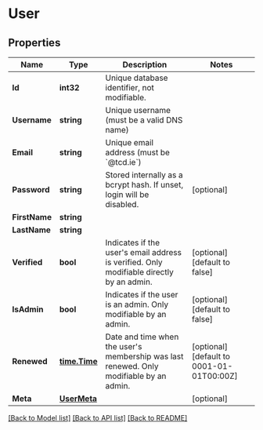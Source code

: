 # User

## Properties

Name | Type | Description | Notes
------------ | ------------- | ------------- | -------------
**Id** | **int32** | Unique database identifier, not modifiable. | 
**Username** | **string** | Unique username (must be a valid DNS name) | 
**Email** | **string** | Unique email address (must be &#x60;@tcd.ie&#x60;) | 
**Password** | **string** | Stored internally as a bcrypt hash. If unset, login will be disabled.  | [optional] 
**FirstName** | **string** |  | 
**LastName** | **string** |  | 
**Verified** | **bool** | Indicates if the user&#39;s email address is verified. Only modifiable directly by an admin. | [optional] [default to false]
**IsAdmin** | **bool** | Indicates if the user is an admin. Only modifiable by an admin. | [optional] [default to false]
**Renewed** | [**time.Time**](time.Time.md) | Date and time when the user&#39;s membership was last renewed. Only modifiable by an admin.  | [optional] [default to 0001-01-01T00:00Z]
**Meta** | [**UserMeta**](UserMeta.md) |  | [optional] 

[[Back to Model list]](../README.md#documentation-for-models) [[Back to API list]](../README.md#documentation-for-api-endpoints) [[Back to README]](../README.md)


